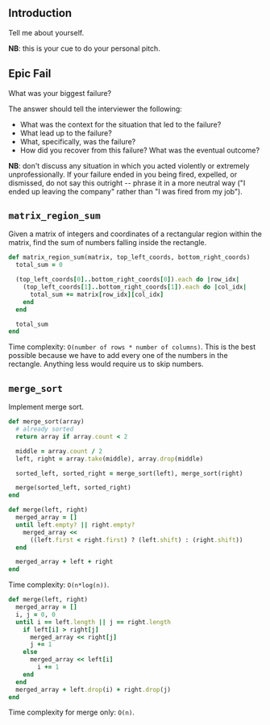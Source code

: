 ## Introduction

Tell me about yourself.

**NB**: this is your cue to do your personal pitch.

## Epic Fail

What was your biggest failure?

The answer should tell the interviewer the following:

- What was the context for the situation that led to the failure?
- What lead up to the failure?
- What, specifically, was the failure?
- How did you recover from this failure?  What was the eventual outcome?

**NB**: don't discuss any situation in which you acted violently or extremely unprofessionally.  If your failure ended in you being fired, expelled, or dismissed, do not say this outright -- phrase it in a more neutral way ("I ended up leaving the company" rather than "I was fired from my job").  

## `matrix_region_sum`

Given a matrix of integers and coordinates of a rectangular region
within the matrix, find the sum of numbers falling inside the
rectangle.

```ruby
def matrix_region_sum(matrix, top_left_coords, bottom_right_coords)
  total_sum = 0

  (top_left_coords[0]..bottom_right_coords[0]).each do |row_idx|
    (top_left_coords[1]..bottom_right_coords[1]).each do |col_idx|
      total_sum += matrix[row_idx][col_idx]
    end
  end

  total_sum
end
```

Time complexity: `O(number of rows * number of columns)`. This is the
best possible because we have to add every one of the numbers in the
rectangle. Anything less would require us to skip numbers.

## `merge_sort`

Implement merge sort.

```ruby
def merge_sort(array)
  # already sorted
  return array if array.count < 2

  middle = array.count / 2
  left, right = array.take(middle), array.drop(middle)

  sorted_left, sorted_right = merge_sort(left), merge_sort(right)

  merge(sorted_left, sorted_right)
end

def merge(left, right)
  merged_array = []
  until left.empty? || right.empty?
    merged_array <<
      ((left.first < right.first) ? (left.shift) : (right.shift))
  end

  merged_array + left + right
end
```

Time complexity: `O(n*log(n))`.

```ruby
def merge(left, right)
  merged_array = []
  i, j = 0, 0
  until i == left.length || j == right.length
    if left[i] > right[j] 
      merged_array << right[j]
      j += 1
    else
      merged_array << left[i]
        i += 1
    end
  end
  merged_array + left.drop(i) + right.drop(j)
end
```

Time complexity for merge only: `O(n)`.
